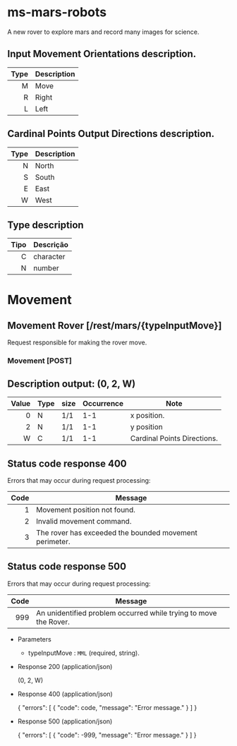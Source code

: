 # ms-mars-robots
A new rover to explore mars and record many images for science.

## Input Movement Orientations description.

Type | Description
--:  | ----
 M   | Move
 R   | Right
 L   | Left
 
## Cardinal Points Output Directions description.

Type | Description
--:  | ----
 N   | North
 S   | South
 E   | East
 W   | West
 
 ## Type description

Tipo | Descrição
--:  | ----
 C   | character
 N   | number
 
# Movement

## Movement Rover [/rest/mars/{typeInputMove}]
Request responsible for making the rover move.

### Movement [POST]

## Description output: (0, 2, W)

  Value | Type | size  | Occurrence |  Note
  --:   | ---- |   --  |    --      |  --
  0     |  N   |  1/1  |    1-1     |  x position.
  2     |  N   |  1/1  |    1-1     |  y position
  W     |  C   |  1/1  |    1-1     |  Cardinal Points Directions.


## Status code response 400
  Errors that may occur during request processing:

  Code | Message
  --:  | ----
  1    | Movement position not found.
  2    | Invalid movement command.
  3    | The rover has exceeded the bounded movement perimeter.
  
  ## Status code response 500
  Errors that may occur during request processing:
  
  Code | Message
  --:  | ----
  999  | An unidentified problem occurred while trying to move the Rover.
  
  
+ Parameters
  + typeInputMove : `MML` (required, string).
  
+ Response 200 (application/json)

  (0, 2, W)

+ Response 400 (application/json)

  {
      "errors": [
          {
              "code": code,
              "message": "Error message."
          }
      ]
  }

+ Response 500 (application/json)

  {
      "errors": [
          {
              "code": -999,
              "message": "Error message."
          }
      ]
  }
